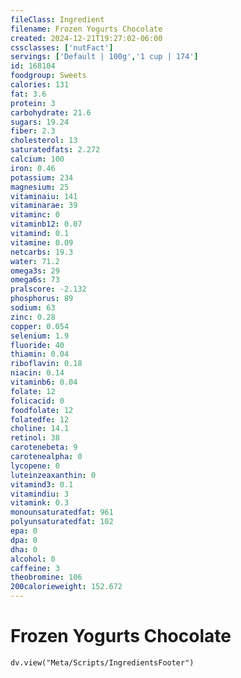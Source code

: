 ```yaml
---
fileClass: Ingredient
filename: Frozen Yogurts Chocolate
created: 2024-12-21T19:27:02-06:00
cssclasses: ['nutFact']
servings: ['Default | 100g','1 cup | 174']
id: 168104
foodgroup: Sweets
calories: 131
fat: 3.6
protein: 3
carbohydrate: 21.6
sugars: 19.24
fiber: 2.3
cholesterol: 13
saturatedfats: 2.272
calcium: 100
iron: 0.46
potassium: 234
magnesium: 25
vitaminaiu: 141
vitaminarae: 39
vitaminc: 0
vitaminb12: 0.07
vitamind: 0.1
vitamine: 0.09
netcarbs: 19.3
water: 71.2
omega3s: 29
omega6s: 73
pralscore: -2.132
phosphorus: 89
sodium: 63
zinc: 0.28
copper: 0.054
selenium: 1.9
fluoride: 40
thiamin: 0.04
riboflavin: 0.18
niacin: 0.14
vitaminb6: 0.04
folate: 12
folicacid: 0
foodfolate: 12
folatedfe: 12
choline: 14.1
retinol: 38
carotenebeta: 9
carotenealpha: 0
lycopene: 0
luteinzeaxanthin: 0
vitamind3: 0.1
vitamindiu: 3
vitamink: 0.3
monounsaturatedfat: 961
polyunsaturatedfat: 102
epa: 0
dpa: 0
dha: 0
alcohol: 0
caffeine: 3
theobromine: 106
200calorieweight: 152.672
---
```


# Frozen Yogurts Chocolate

```dataviewjs
dv.view("Meta/Scripts/IngredientsFooter")
```